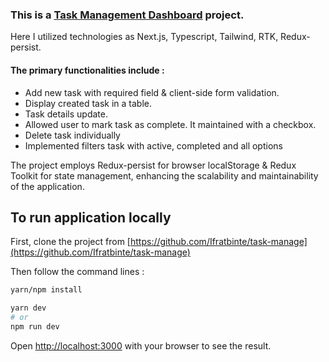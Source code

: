 ### This is a [Task Management Dashboard](https://github.com/Ifratbinte/task-manage) project.

Here I utilized technologies as Next.js, Typescript, Tailwind, RTK, Redux-persist.

#### The primary functionalities include : 

- Add new task with required field & client-side form validation.
- Display created task in a table.
- Task details update.
- Allowed user to mark task as complete. It maintained with a checkbox.
- Delete task individually
- Implemented filters task with active, completed and all options

The project employs Redux-persist for browser localStorage & Redux Toolkit for state management, enhancing the scalability and maintainability of the application.

## To run application locally

First, clone the project from [https://github.com/Ifratbinte/task-manage](https://github.com/Ifratbinte/task-manage) 

Then follow the command lines : 

```bash
yarn/npm install

yarn dev
# or
npm run dev
```

Open [http://localhost:3000](http://localhost:3000) with your browser to see the result.
